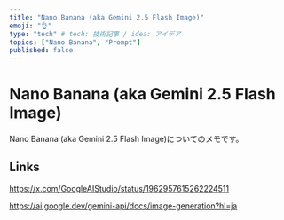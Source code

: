 ```yaml
---
title: "Nano Banana (aka Gemini 2.5 Flash Image)"
emoji: "👌"
type: "tech" # tech: 技術記事 / idea: アイデア
topics: ["Nano Banana", "Prompt"]
published: false
---
```

# Nano Banana (aka Gemini 2.5 Flash Image)
Nano Banana (aka Gemini 2.5 Flash Image)についてのメモです。

## Links
https://x.com/GoogleAIStudio/status/1962957615262224511

https://ai.google.dev/gemini-api/docs/image-generation?hl=ja